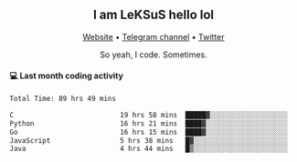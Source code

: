 <h2 align="center">I am LeKSuS hello lol</h2>
<div align="center">
  <a href="https://leksus.net">Website</a> •
  <a href="https://t.me/leksus_was_here">Telegram channel</a> •
  <a href="https://twitter.com/___LeKSuS___">Twitter</a>
</div>
<p align="center">So yeah, I code. Sometimes.</p>

#### :computer: Last month coding activity
<!--START_SECTION:waka-->

```txt
Total Time: 89 hrs 49 mins

C                          19 hrs 58 mins  █████▓░░░░░░░░░░░░░░░░░░░   22.12 %
Python                     16 hrs 21 mins  ████▓░░░░░░░░░░░░░░░░░░░░   18.11 %
Go                         16 hrs 15 mins  ████▓░░░░░░░░░░░░░░░░░░░░   18.00 %
JavaScript                 5 hrs 38 mins   █▓░░░░░░░░░░░░░░░░░░░░░░░   06.24 %
Java                       4 hrs 44 mins   █▒░░░░░░░░░░░░░░░░░░░░░░░   05.26 %
```

<!--END_SECTION:waka-->

<!-- flag{4_l0t_0f_1nter35t1ng_th1ng5_4r3_1n_publ1c_d0m41n} -->
